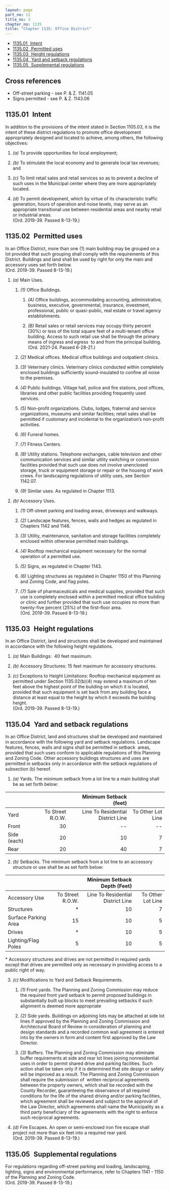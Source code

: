```yaml
---
layout: page
part_no: 11
title_no: 3
chapter_no: 1135
title: "Chapter 1135: Office District"
---
```


* [1135.01   Intent](#113501-intent)
* [1135.02   Permitted uses](#113502-permitted-uses)
* [1135.03   Height regulations](#113503-height-regulations)
* [1135.04   Yard and setback regulations](#113504-yard-and-setback-regulations)
* [1135.05   Supplemental regulations](#113505-supplemental-regulations)

## Cross references

* Off-street parking - see P. & Z. 1141.05
* Signs permitted - see P. & Z. 1143.06

## 1135.01   Intent

In addition to the provisions of the intent stated in Section 1105.03, it is the
intent of these district regulations to promote office development appropriately
designed and located to achieve, among others, the following objectives:

1. _(a)_ To provide opportunities for local employment;

2. _(b)_ To stimulate the local economy and to generate local tax revenues; and

3. _(c)_ To limit retail sales and retail services so as to prevent a decline of
such uses in the Municipal center where they are more appropriately located.

4. _(d)_ To permit development, which by virtue of its characteristic traffic
generation, hours of operation and noise levels, may serve as an appropriate
transitional use between residential areas and nearby retail or industrial
areas.  
(Ord. 2019-39. Passed 8-13-19.)

## 1135.02   Permitted uses

In an Office District, more than one (1) main building may be grouped on a lot
provided that such grouping shall comply with the requirements of this District.
Buildings and land shall be used by right for only the main and accessory uses
set forth below.  
(Ord. 2019-39. Passed 8-13-19.)

1. _(a)_ Main Uses.

    1. _(1)_ Office Buildings.

        1. _(A)_ Office buildings, accommodating accounting, administrative,
        business, executive, governmental, insurance, investment, professional,
        public or quasi-public, real estate or travel agency establishments.

        2. _(B)_ Retail sales or retail services may occupy thirty percent (30%)
        or less of the total square feet of a multi-tenant office building.
        Access to such retail use shall be through the primary means of ingress
        and egress  to and from the principal building.  
        (Ord. 2021-24. Passed 6-28-21.)

    2. _(2)_ Medical offices. Medical office buildings and outpatient clinics.

    3. _(3)_ Veterinary clinics. Veterinary clinics conducted within completely
    enclosed buildings sufficiently sound-insulated to confine all noise to the
    premises.

    4. _(4)_ Public buildings. Village hall, police and fire stations, post
    offices, libraries and other public facilities providing frequently used
    services.

    5. _(5)_ Non-profit organizations. Clubs, lodges, fraternal and service
    organizations, museums and similar facilities; retail sales shall be
    permitted if customary and incidental to the organization’s non-profit
    activities.

    6. _(6)_ Funeral homes.

    7. _(7)_ Fitness Centers.

    8. _(8)_ Utility stations. Telephone exchanges, cable television and other
    communication services and similar utility switching or conversion
    facilities provided that such use does not involve unenclosed storage, truck
    or equipment storage or repair or the housing of work crews. For landscaping
    regulations of utility uses, see Section 1142.07.

    9. _(9)_ Similar uses. As regulated in Chapter 1113.

2. _(b)_ Accessory Uses.

    1. _(1)_ Off-street parking and loading areas, driveways and walkways.

    2. _(2)_ Landscape features, fences, walls and hedges as regulated in
    Chapters 1142 and 1148.

    3. _(3)_ Utility, maintenance, sanitation and storage facilities completely
    enclosed within otherwise permitted main buildings.

    4. _(4)_ Rooftop mechanical equipment necessary for the normal operation of
    a permitted use.

    5. _(5)_ Signs, as regulated in Chapter 1143.

    6. _(6)_ Lighting structures as regulated in Chapter 1150 of this Planning
    and Zoning Code, and flag poles.

    7. _(7)_ Sale of pharmaceuticals and medical supplies, provided that such
    use is completely enclosed within a permitted medical office building or
    clinic and further provided that such use occupies no more than twenty-five
    percent (25%) of the first-floor area.  
    (Ord. 2019-39. Passed 8-13-19.)

## 1135.03   Height regulations

In an Office District, land and structures shall be developed and maintained in
accordance with the following height regulations.

1. _(a)_ Main Buildings:  40 feet maximum.

2. _(b)_ Accessory Structures: 15 feet maximum for accessory structures.

3. _(c)_ Exceptions to Height Limitations: Rooftop mechanical equipment as
permitted under Section 1135.02(b)(4) may extend a maximum of ten feet above the
highest point of the building on which it is located, provided that such
equipment is set back from any building face a distance at least equal to the
height by which it exceeds the building height.  
(Ord. 2019-39. Passed 8-13-19.)

## 1135.04   Yard and setback regulations

In an Office District, land and structures shall be developed and maintained in
accordance with the following yard and setback regulations. Landscape features,
fences, walls and signs shall be permitted in setback  areas, provided that such
uses conform to applicable regulations of this Planning and Zoning Code. Other
accessory buildings structures and uses are permitted in setbacks only in
accordance with the setback regulations of subsection (b) hereof.

1. _(a)_ Yards. The minimum setback from a lot line to a main building shall be
as set forth below:

|             |                  | Minimum Setback (feet)            |                   |
|-------------|-----------------:|----------------------------------:|------------------:|
| Yard        | To Street R.O.W. | Line To Residential District Line | To Other Lot Line |
| Front       | 30               | --                                | --                |
| Side (each) | 20               | 10                                | 7                 |
| Rear        | 20               | 40                                | 7                 |

2. _(b)_ Setbacks. The minimum setback from a lot line to an accessory structure
or use shall be as set forth below:

|                      |                  | Minimum Setback Depth (Feet)      |                   |
|----------------------|-----------------:|----------------------------------:|------------------:|
| Accessory Use        | To Street R.O.W. | Line To Residential District Line | To Other Lot Line |
| Structures           | *                | 10                                | 7                 |
| Surface Parking Area | 15               | 10                                | 5                 |
| Drives               | *                | 10                                | 5                 |
| Lighting/Flag Poles  | 5                | 10                                | 5                 |

\* Accessory structures and drives are not permitted in required yards except
that drives are permitted only as necessary in providing access to a public
right of way.

3. _(c)_ Modifications to Yard and Setback Requirements.

    1. _(1)_ Front yards. The Planning and Zoning Commission may reduce the
    required front yard setback to permit proposed buildings in substantially
    built up blocks to meet prevailing setbacks if such alignment is deemed more
    appropriate 

    2. _(2)_ Side yards. Buildings on adjoining lots may be attached at side lot
    lines if approved by the Planning and Zoning Commission and Architectural
    Board of Review in consideration of planning and design standards and a
    recorded common wall agreement is entered into by the owners in form and
    content first approved by the Law Director.

    3. _(3)_ Buffers. The Planning and Zoning Commission may eliminate buffer
    requirements at side and rear lot lines joining nonresidential uses in order
    to permit shared drive and parking facilities. Such action shall be taken
    only if it is determined that site design or safety will be improved as a
    result. The Planning and Zoning Commission shall require the submission of 
    written reciprocal agreements between the property owners, which shall be
    recorded with the County Recorder, guaranteeing the observance of all
    required conditions for the life of the shared driving and/or parking
    facilities, which agreement shall be reviewed and subject to the approval of
    the Law Director, which agreements shall name the Municipality as a third
    party beneficiary of the agreements with the right to enforce such
    reciprocal agreements.

4. _(d)_ Fire Escapes. An open or semi-enclosed iron fire escape shall project
not more than six feet into a required rear yard.  
(Ord. 2019-39. Passed 8-13-19.)

## 1135.05   Supplemental regulations

For regulations regarding off-street parking and loading, landscaping, lighting,
signs and environmental performance, refer to Chapters 1141 - 1150 of the
Planning and Zoning Code.  
(Ord. 2019-39. Passed 8-13-19.)
